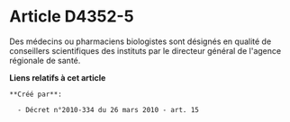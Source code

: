 # Article D4352-5

Des médecins ou pharmaciens biologistes sont désignés en qualité de conseillers scientifiques des instituts par le directeur
général de l'agence régionale de santé.

**Liens relatifs à cet article**

	**Créé par**:

	  - Décret n°2010-334 du 26 mars 2010 - art. 15

